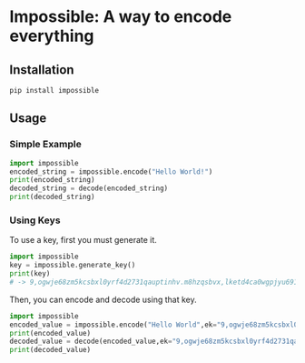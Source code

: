 # Impossible: A way to encode everything
## Installation
```
pip install impossible
```
## Usage
### Simple Example
```python
import impossible
encoded_string = impossible.encode("Hello World!")
print(encoded_string)
decoded_string = decode(encoded_string)
print(decoded_string)
```
### Using Keys
To use a key, first you must generate it.
```python
import impossible
key = impossible.generate_key()
print(key)
# -> 9,ogwje68zm5kcsbxl0yrf4d2731qauptinhv.m8hzqsbvx,lketd4ca0wgpjyu691ir725onf3.
```

Then, you can encode and decode using that key.
```python
import impossible
encoded_value = impossible.encode("Hello World",ek="9,ogwje68zm5kcsbxl0yrf4d2731qauptinhv.m8hzqsbvx,lketd4ca0wgpjyu691ir725onf3.",key=True)[0]
print(encoded_value)
decoded_value = decode(encoded_value,ek="9,ogwje68zm5kcsbxl0yrf4d2731qauptinhv.m8hzqsbvx,lketd4ca0wgpjyu691ir725onf3.")
print(decoded_value)
```
